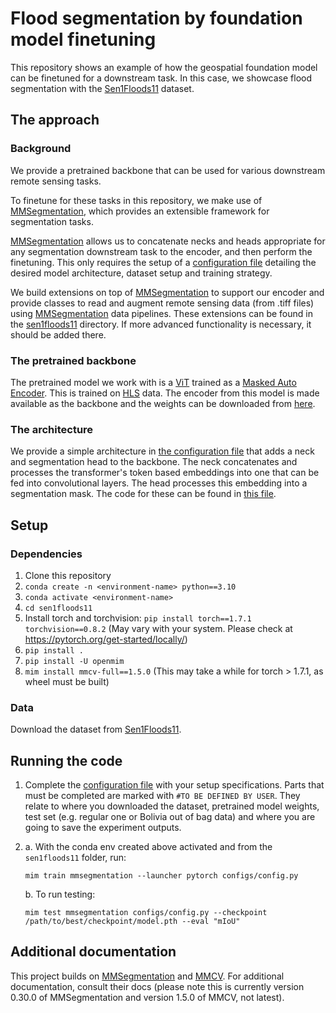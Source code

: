 # Flood segmentation by foundation model finetuning
This repository shows an example of how the geospatial foundation model can be finetuned for a downstream task.
In this case, we showcase flood segmentation with the [Sen1Floods11](https://github.com/cloudtostreet/Sen1Floods11) dataset.

## The approach
### Background
We provide a pretrained backbone that can be used for various downstream remote sensing tasks.

To finetune for these tasks in this repository, we make use of [MMSegmentation](https://mmsegmentation.readthedocs.io/en/0.x/), which provides an extensible framework for segmentation tasks. 

[MMSegmentation](https://mmsegmentation.readthedocs.io/en/0.x/) allows us to concatenate necks and heads appropriate for any segmentation downstream task to the encoder, and then perform the finetuning. This only requires the setup of a [configuration file](./configs/geospatial_fm_sen1floods11_finetune.py) detailing the desired model architecture, dataset setup and training strategy. 

We build extensions on top of [MMSegmentation](https://mmsegmentation.readthedocs.io/en/0.x/) to support our encoder and provide classes to read and augment remote sensing data (from .tiff files) using [MMSegmentation](https://mmsegmentation.readthedocs.io/en/0.x/) data pipelines. These extensions can be found in the [sen1floods11](./geospatial_fm/) directory. If more advanced functionality is necessary, it should be added there.

### The pretrained backbone
The pretrained model we work with is a [ViT](https://arxiv.org/abs/2010.11929) trained as a [Masked Auto Encoder](https://arxiv.org/abs/2111.06377). This is trained on [HLS](https://hls.gsfc.nasa.gov/) data. The encoder from this model is made available as the backbone and the weights can be downloaded from [here](https://ibm.ent.box.com/s/vwcyi2wtt31db20m4nnordmufgf9sv65/file/1255258189196).

### The architecture
We provide a simple architecture in [the configuration file](./configs/config.py) that adds a neck and segmentation head to the backbone. The neck concatenates and processes the transformer's token based embeddings into one that can be fed into convolutional layers. The head processes this embedding into a segmentation mask. The code for these can be found in [this file](./geospatial_fm/geospatial_fm.py).

## Setup
### Dependencies
1. Clone this repository
2. `conda create -n <environment-name> python==3.10`
3. `conda activate <environment-name>`
4. `cd sen1floods11`
5. Install torch and torchvision: `pip install torch==1.7.1 torchvision==0.8.2` (May vary with your system. Please check at https://pytorch.org/get-started/locally/)
6. `pip install .`
7. `pip install -U openmim`
8. `mim install mmcv-full==1.5.0` (This may take a while for torch > 1.7.1, as wheel must be built)

### Data
Download the dataset from [Sen1Floods11](https://github.com/cloudtostreet/Sen1Floods11).

## Running the code
1. Complete the [configuration file](./configs/geospatial_fm_sen1floods11_finetune.py) with your setup specifications. Parts that must be completed are marked with `#TO BE DEFINED BY USER`. They relate to where you downloaded the dataset, pretrained model weights, test set (e.g. regular one or Bolivia out of bag data) and where you are going to save the experiment outputs.

2. 
    a. With the conda env created above activated and from the `sen1floods11` folder, run:
    
    `mim train mmsegmentation --launcher pytorch configs/config.py`

    b. To run testing: 
    
    `mim test mmsegmentation configs/config.py --checkpoint /path/to/best/checkpoint/model.pth --eval "mIoU"`
    

## Additional documentation
This project builds on [MMSegmentation](https://mmsegmentation.readthedocs.io/en/0.x/) and [MMCV](https://mmcv.readthedocs.io/en/v1.5.0/). For additional documentation, consult their docs (please note this is currently version 0.30.0 of MMSegmentation and version 1.5.0 of MMCV, not latest).